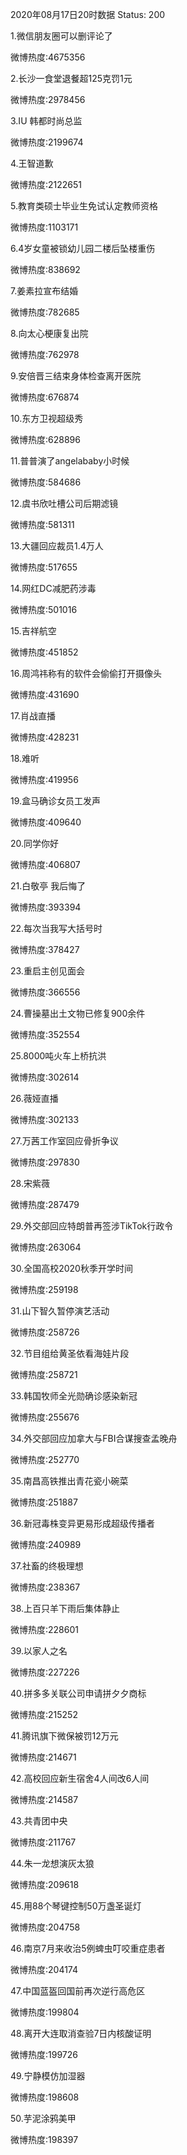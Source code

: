 2020年08月17日20时数据
Status: 200

1.微信朋友圈可以删评论了

微博热度:4675356

2.长沙一食堂退餐超125克罚1元

微博热度:2978456

3.IU 韩都时尚总监

微博热度:2199674

4.王智道歉

微博热度:2122651

5.教育类硕士毕业生免试认定教师资格

微博热度:1103171

6.4岁女童被锁幼儿园二楼后坠楼重伤

微博热度:838692

7.姜素拉宣布结婚

微博热度:782685

8.向太心梗康复出院

微博热度:762978

9.安倍晋三结束身体检查离开医院

微博热度:676874

10.东方卫视超级秀

微博热度:628896

11.普普演了angelababy小时候

微博热度:584686

12.虞书欣吐槽公司后期滤镜

微博热度:581311

13.大疆回应裁员1.4万人

微博热度:517655

14.网红DC减肥药涉毒

微博热度:501016

15.吉祥航空

微博热度:451852

16.周鸿祎称有的软件会偷偷打开摄像头

微博热度:431690

17.肖战直播

微博热度:428231

18.难听

微博热度:419956

19.盒马确诊女员工发声

微博热度:409640

20.同学你好

微博热度:406807

21.白敬亭 我后悔了

微博热度:393394

22.每次当我写大括号时

微博热度:378427

23.重启主创见面会

微博热度:366556

24.曹操墓出土文物已修复900余件

微博热度:352554

25.8000吨火车上桥抗洪

微博热度:302614

26.薇娅直播

微博热度:302133

27.万茜工作室回应骨折争议

微博热度:297830

28.宋紫薇

微博热度:287479

29.外交部回应特朗普再签涉TikTok行政令

微博热度:263064

30.全国高校2020秋季开学时间

微博热度:259198

31.山下智久暂停演艺活动

微博热度:258726

32.节目组给黄圣依看海娃片段

微博热度:258721

33.韩国牧师全光勋确诊感染新冠

微博热度:255676

34.外交部回应加拿大与FBI合谋搜查孟晚舟

微博热度:252770

35.南昌高铁推出青花瓷小碗菜

微博热度:251887

36.新冠毒株变异更易形成超级传播者

微博热度:240989

37.社畜的终极理想

微博热度:238367

38.上百只羊下雨后集体静止

微博热度:228601

39.以家人之名

微博热度:227226

40.拼多多关联公司申请拼夕夕商标

微博热度:215252

41.腾讯旗下微保被罚12万元

微博热度:214671

42.高校回应新生宿舍4人间改6人间

微博热度:214587

43.共青团中央

微博热度:211767

44.朱一龙想演灰太狼

微博热度:209618

45.用88个琴键控制50万盏圣诞灯

微博热度:204758

46.南京7月来收治5例蜱虫叮咬重症患者

微博热度:204174

47.中国蓝盔回国前再次逆行高危区

微博热度:199804

48.离开大连取消查验7日内核酸证明

微博热度:199726

49.宁静模仿加湿器

微博热度:198608

50.芋泥涂鸦美甲

微博热度:198397

